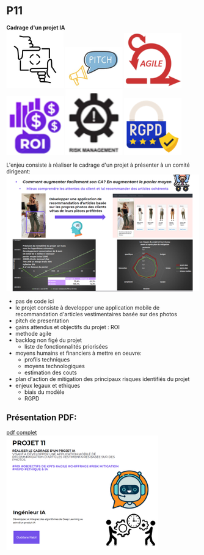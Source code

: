 # P11  
 
**Cadrage d'un projet IA**  
<img src="/img/cadre.jpg" width="150"> <img src="/img/pit.jpg" width="150"> <img src="/img/agile.png" width="150">  
<img src="/img/roi.png" width="150"> <img src="/img/risk.png" width="150"> <img src="/img/rgpd.png" width="150">  
  
  
L'enjeu consiste à réaliser le cadrage d'un projet à présenter à un comité dirigeant:
<img src="/img/pitch.png" width="800">  
* pas de code ici
* le projet consiste à developper une application mobile de recommandation d'articles vestimentaires basée sur des photos  
* pitch de presentation  
* gains attendus et objectifs du projet : ROI  
* methode agile  
* backlog non figé du projet  
	* liste de fonctionnalités priorisées  
* moyens humains et financiers à mettre en oeuvre:  
	* profils techniques  
	* moyens technologiques  
	* estimation des couts  
* plan d'action de mitigation des principaux risques identifiés du projet
* enjeux legaux et ethiques  
	* biais du modèle  
	* RGPD  

## Présentation PDF:  
[pdf complet](/P11.pdf)  
<img src="/img/P11%20pres.png" height="300">  

 
